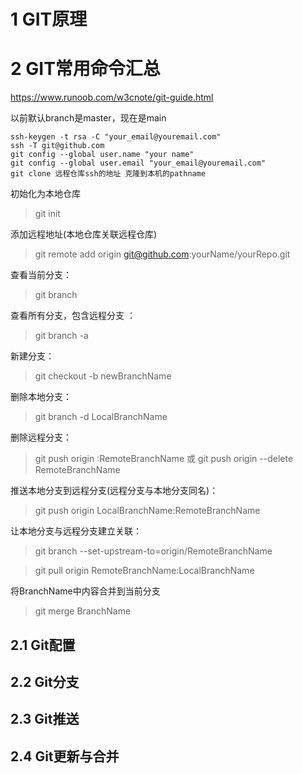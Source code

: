# 1 GIT原理



# 2 GIT常用命令汇总

https://www.runoob.com/w3cnote/git-guide.html

以前默认branch是master，现在是main

```
ssh-keygen -t rsa -C "your_email@youremail.com"
ssh -T git@github.com
git config --global user.name "your name"
git config --global user.email "your_email@youremail.com"
git clone 远程仓库ssh的地址 克隆到本机的pathname

```



初始化为本地仓库

> git init



添加远程地址(本地仓库关联远程仓库)

> git remote add origin git@github.com:yourName/yourRepo.git



查看当前分支：

> git branch

查看所有分支，包含远程分支 ：

> git branch -a

新建分支：

> git checkout -b newBranchName

删除本地分支：

> git branch -d LocalBranchName

删除远程分支：

> git push origin :RemoteBranchName 或 git push origin --delete RemoteBranchName





推送本地分支到远程分支(远程分支与本地分支同名)：

> git push origin LocalBranchName:RemoteBranchName

让本地分支与远程分支建立关联：

> git branch --set-upstream-to=origin/RemoteBranchName



> git pull origin RemoteBranchName:LocalBranchName



将BranchName中内容合并到当前分支

> git merge BranchName

## 2.1 Git配置

##  



## 2.2 Git分支



## 2.3 Git推送



## 2.4 Git更新与合并